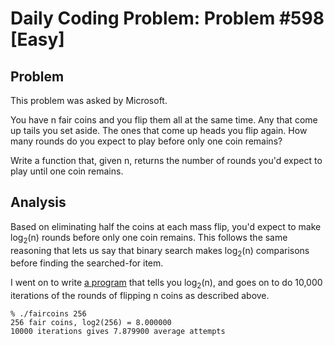 # Daily Coding Problem: Problem #598 [Easy]

## Problem

This problem was asked by Microsoft.

You have n fair coins and you flip them all at the same time. Any that come up
tails you set aside. The ones that come up heads you flip again. How many
rounds do you expect to play before only one coin remains?

Write a function that, given n, returns the number of rounds you'd expect to
play until one coin remains.

## Analysis

Based on eliminating half the coins at each mass flip,
you'd expect to make log<sub>2</sub>(n) rounds before only one 
coin remains.
This follows the same reasoning that lets us say
that binary search makes log<sub>2</sub>(n) comparisons before
finding the searched-for item.

I went on to write [a program](main.go) that tells you log<sub>2</sub>(n),
and goes on to do 10,000 iterations of the rounds of flipping n coins
as described above.

```
% ./faircoins 256
256 fair coins, log2(256) = 8.000000
10000 iterations gives 7.879900 average attempts
```

